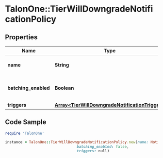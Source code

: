# TalonOne::TierWillDowngradeNotificationPolicy

## Properties

Name | Type | Description | Notes
------------ | ------------- | ------------- | -------------
**name** | **String** | The name of the notification. | 
**batching_enabled** | **Boolean** | Indicates whether batching is activated. | [optional] [default to true]
**triggers** | [**Array&lt;TierWillDowngradeNotificationTrigger&gt;**](TierWillDowngradeNotificationTrigger.md) |  | 

## Code Sample

```ruby
require 'TalonOne'

instance = TalonOne::TierWillDowngradeNotificationPolicy.new(name: Notification to Google,
                                 batching_enabled: false,
                                 triggers: null)
```


